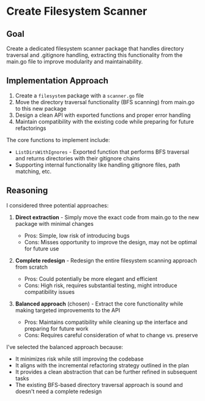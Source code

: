 # Create Filesystem Scanner

## Goal
Create a dedicated filesystem scanner package that handles directory traversal and .gitignore handling, extracting this functionality from the main.go file to improve modularity and maintainability.

## Implementation Approach
1. Create a `filesystem` package with a `scanner.go` file
2. Move the directory traversal functionality (BFS scanning) from main.go to this new package
3. Design a clean API with exported functions and proper error handling
4. Maintain compatibility with the existing code while preparing for future refactorings

The core functions to implement include:
- `ListDirsWithIgnores` - Exported function that performs BFS traversal and returns directories with their gitignore chains
- Supporting internal functionality like handling gitignore files, path matching, etc.

## Reasoning
I considered three potential approaches:

1. **Direct extraction** - Simply move the exact code from main.go to the new package with minimal changes
   - Pros: Simple, low risk of introducing bugs
   - Cons: Misses opportunity to improve the design, may not be optimal for future use

2. **Complete redesign** - Redesign the entire filesystem scanning approach from scratch
   - Pros: Could potentially be more elegant and efficient
   - Cons: High risk, requires substantial testing, might introduce compatibility issues

3. **Balanced approach** (chosen) - Extract the core functionality while making targeted improvements to the API
   - Pros: Maintains compatibility while cleaning up the interface and preparing for future work
   - Cons: Requires careful consideration of what to change vs. preserve

I've selected the balanced approach because:
- It minimizes risk while still improving the codebase
- It aligns with the incremental refactoring strategy outlined in the plan
- It provides a clean abstraction that can be further refined in subsequent tasks
- The existing BFS-based directory traversal approach is sound and doesn't need a complete redesign
